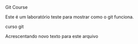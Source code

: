 Git Course

Este é um laboratório teste para mostrar como o git funciona.


curso git



Acrescentando novo texto para este arquivo
